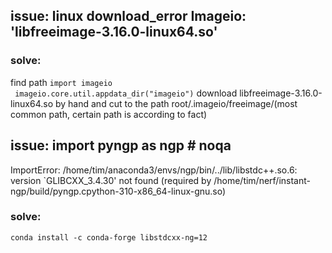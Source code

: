 ## issue: linux download_error Imageio: 'libfreeimage-3.16.0-linux64.so'
### solve: 
find path 
``` import imageio ```         
``` imageio.core.util.appdata_dir("imageio")```
download libfreeimage-3.16.0-linux64.so by hand and cut to the path root/.imageio/freeimage/(most common path, certain path is according to fact) 

## issue: import pyngp as ngp # noqa
ImportError: /home/tim/anaconda3/envs/ngp/bin/../lib/libstdc++.so.6: version `GLIBCXX_3.4.30' not found (required by /home/tim/nerf/instant-ngp/build/pyngp.cpython-310-x86_64-linux-gnu.so)
### solve:
``` conda install -c conda-forge libstdcxx-ng=12 ```

